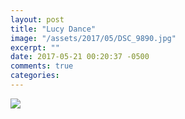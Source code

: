 ```yaml
---
layout: post
title: "Lucy Dance"
image: "/assets/2017/05/DSC_9890.jpg"
excerpt: ""
date: 2017-05-21 00:20:37 -0500
comments: true
categories: 
---
```


![]({{site.url}}/assets/2017/05/DSC_9890.jpg)
